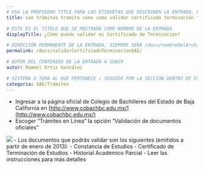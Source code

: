```yaml
---
# USA LA PROPIEDAD TITLE PARA LAS ETIQUETAS QUE DESCRIBEN LA ENTRADA, ÉSTAS SERÁ USADO EN LA BÚSQUEDA
title: sae trámites tramite cómo como validar certificado terminación terminacion

# ESTE ES EL TÍTULO QUE SE MOSTRARÁ COMO NOMBRE DE LA ENTRADA
displayTitle: ¿Cómo puedo validar mi Certificado de Terminación?

# DIRECCIÓN PERMANENTE DE LA ENTRADA, SIEMPRE SERÁ /docs/nombreDelArchivo/
permalink: /docs/validarCertificadoTerminacionSAE/

# AUTOR DEL CONTENIDO DE LA ENTRADA A SUBIR
autor: Rommel Ortiz González

# SISTEMA O TEMA AL QUE PERTENECE / SEGUIDO POR LA SECCIÓN DENTRO DE ESE SISTEMA O TEMA
categoria: SAE/Trámites
---
```


- Ingresar a la página oficial de Colegio de Bachilleres del Estado de Baja California en [http://www.cobachbc.edu.mx/](http://www.cobachbc.edu.mx/)
- Escoger “Trámites en Línea”  la opción “Validación de documentos oficiales”
<img src="/assets/img/docs/sae/validarCertificadoTerminacionSAE-01.jpg">
- Los documentos que podrás validar son los siguientes (emitidos a partir de enero de 2013):
    - Constancia de Estudios
    - Certificado de Terminación de Estudios
    - Historial Académico Parcial
- Leer las instrucciones para más detalles
